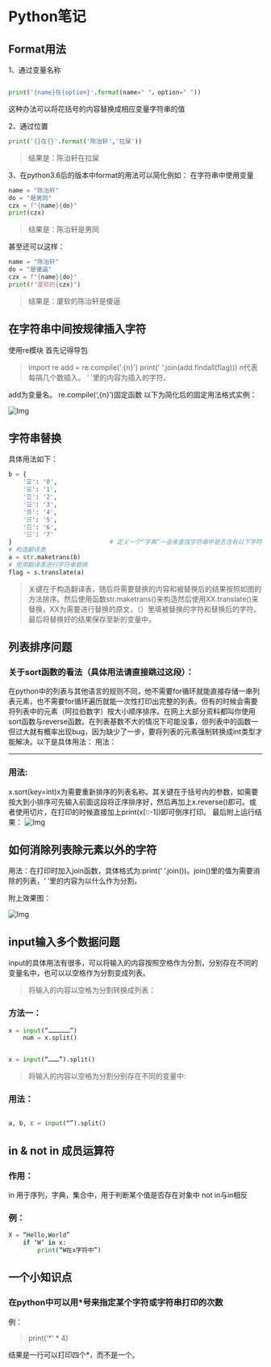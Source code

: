 # Python笔记

## Format用法

1、通过变量名称

```Python

print('{name}在{option}'.format(name=" "，option=" "))

```
这种办法可以将花括号的内容替换成相应变量字符串的值

2、通过位置

```Python
print('{}在{}'.format('陈治轩','拉屎'))
```
> 结果是：陈治轩在拉屎

3、在python3.6后的版本中format的用法可以简化例如：
在字符串中使用变量
```Python
name = "陈治轩"
do = "是男同"
czx = f"{name}{do}"
print(czx)
```
>结果是：陈治轩是男同

甚至还可以这样：
```python
name = "陈治轩"
do = "是傻逼"
czx = f"{name}{do}"
print(f"厦软的{czx}")
```
>结果是：厦软的陈治轩是傻逼

## 在字符串中间按规律插入字符

使用re模块
首先记得导包
>import re
add = re.compile('.{n}')
print(' '.join(add.findall(flag)))
n代表每隔几个数插入。
‘ ’里的内容为插入的字符。

add为变量名。
re.compile(‘,{n}’)固定函数
以下为简化后的固定用法格式实例：

![Img](https://joker-1317382260.cos.ap-guangzhou.myqcloud.com/202303232002210.webp)

## 字符串替换

具体用法如下：
```Python
b = {
    '☰': '0',
    '☱': '1',
    '☲': '2',
    '☳': '3',
    '☴': '4',
    '☵': '5',
    '☶': '6',
    '☷': '7'
}                           # 定义一个“字典”一会来查找字符串中是否含有以下字符如果有则替换
# 构造翻译表
a = str.maketrans(b)
# 使用翻译表进行字符串替换
flag = s.translate(a)
```

>关键在于构造翻译表，随后将需要替换的内容和被替换后的结果按照如图的方法排序。然后使用函数str.maketrans()来构造然后使用XX.translate()来替换，XX为需要进行替换的原文，（）里填被替换的字符和替换后的字符。最后将替换好的结果保存至新的变量中。

## 列表排序问题

### 关于sort函数的看法（具体用法请直接跳过这段）：

在python中的列表与其他语言的规则不同，他不需要for循环就能直接存储一串列表元素，也不需要for循环遍历就能一次性打印出完整的列表。但有的时候会需要将列表中的元素（阿拉伯数字）按大小顺序排序。在网上大部分资料都叫你使用sort函数与reverse函数。在列表基数不大的情况下可能没事，但列表中的函数一但过大就有概率出现bug，因为缺少了一步，要将列表的元素强制转换成int类型才能解决。以下是具体用法：
用法：

---
### 用法:
x.sort(key=int)x为需要重新排序的列表名称。其关键在于括号内的参数，如需要按大到小排序可先输入前面这段将正序排序好，然后再加上x.reverse()即可。或者使用切片，在打印的时候直接加上print(x[::-1])即可倒序打印。
最后附上运行结果：
![Img](https://joker-1317382260.cos.ap-guangzhou.myqcloud.com/202303232005541.webp)

## 如何消除列表除元素以外的字符
用法：在打印时加入join函数，具体格式为:print(‘ ’.join())。join()里的值为需要消除的列表，‘ ‘里的内容为以什么作为分割。

附上效果图：

![Img](https://joker-1317382260.cos.ap-guangzhou.myqcloud.com/202303232006410.webp)

## input输入多个数据问题

input的具体用法有很多，可以将输入的内容按照空格作为分割，分别存在不同的变量名中，也可以以空格作为分割变成列表。

>将输入的内容以空格为分割转换成列表：
### 方法一：
```Python
x = input(“………………”)
	num = x.split()
```

```Python

x = input(“………”).split()

```

>将输入的内容以空格为分割分别存在不同的变量中:
### 用法：

```Python

a, b, c = input(“”).split()

```

## in & not in 成员运算符

### 作用：

in 用于序列，字典，集合中，用于判断某个值是否存在对象中
not in与in相反
### 例：

```Python
X = “Hello,World”
	if ‘W’ in x:
		print(“W在x字符中”)
```

## 一个小知识点

### 在python中可以用*号来指定某个字符或字符串打印的次数
例：

>print(‘*’ * 4)

结果是一行可以打印四个*，而不是一个。
